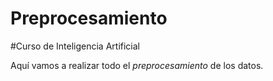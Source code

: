 # Preprocesamiento
  #Curso de Inteligencia Artificial

  Aquí vamos a realizar todo el *preprocesamiento* de los datos.
